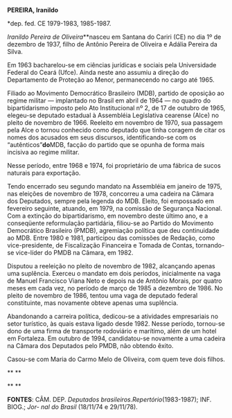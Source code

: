 **PEREIRA, Iranildo**

\*dep. fed. CE 1979-1983, 1985-1987.

*Iranildo Pereira de Oliveira***nasceu em Santana do Cariri (CE) no dia
1º de dezembro de 1937, filho de Antônio Pereira de Oliveira e Adália
Pereira da Silva.

Em 1963 bacharelou-se em ciências jurídicas e sociais pela Universidade
Federal do Ceará (Ufce). Ainda neste ano assumiu a direção do
Departamento de Proteção ao Menor, permanecendo no cargo até 1965.

Filiado ao Movimento Democrático Brasileiro (MDB), partido de oposição
ao regime militar — implantado no Brasil em abril de 1964 — no quadro do
bipartidarismo imposto pelo Ato Institucional nº 2, de 17 de outubro de
1965, elegeu-se deputado estadual à Assembléia Legislativa cearense
(Alce) no pleito de novembro de 1966. Reeleito em novembro de 1970, sua
passagem pela Alce o tornou conhecido como deputado que tinha coragem de
citar os nomes dos acusados em seus discursos, identificando-se com os
“autênticos”**do**MDB, facção do partido que se opunha de forma mais
incisiva ao regime militar.

Nesse período, entre 1968 e 1974, foi proprietário de uma fábrica de
sucos naturais para exportação.

Tendo encerrado seu segundo mandato na Assembléia em janeiro de 1975,
nas eleições de novembro de 1978, concorreu a uma cadeira na Câmara dos
Deputados, sempre pela legenda do MDB. Eleito, foi empossado em
fevereiro seguinte, atuando, em 1979, na comissão de Segurança Nacional.
Com a extinção do bipartidarismo, em novembro deste último ano, e a
conseqüente reformulação partidária, filiou-se ao Partido do Movimento
Democrático Brasileiro (PMDB), agremiação política que deu continuidade
ao MDB. Entre 1980 e 1981, participou das comissões de Redação, como
vice-presidente, de Fiscalização Financeira e Tomada de Contas,
tornando-se vice-líder do PMDB na Câmara, em 1982.

Disputou a reeleição no pleito de novembro de 1982, alcançando apenas
uma suplência. Exerceu o mandato em dois períodos, inicialmente na vaga
de Manuel Francisco Viana Neto e depois na de Antônio Morais, por quatro
meses em cada vez, no período de março de 1985 a dezembro de 1986. No
pleito de novembro de 1986, tentou uma vaga de deputado federal
constituinte, mas novamente obteve apenas uma suplência.

Abandonando a carreira política, dedicou-se a atividades empresariais no
setor turístico, às quais estava ligado desde 1982. Nesse período,
tornou-se dono de uma firma de transporte rodoviário e marítimo, além de
um hotel em Fortaleza. Em outubro de 1994, candidatou-se novamente a uma
cadeira na Câmara dos Deputados pelo PMDB, não obtendo êxito.

Casou-se com Maria do Carmo Melo de Oliveira, com quem teve dois filhos.

** **

** **

**FONTES**: CÂM. DEP. *Deputados brasileiros.*Repertório**(1983-1987);
INF. BIOG.; *Jor- nal do Brasil* (18/11/74 e 29/11/78).

 
